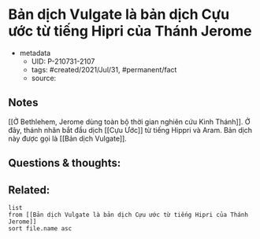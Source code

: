 # Bản dịch Vulgate là bản dịch Cựu ước từ tiếng Hipri của Thánh Jerome

- metadata
	- UID: P-210731-2107
	- tags: #created/2021/Jul/31, #permanent/fact 
	- source: 

## Notes
[[Ở Bethlehem, Jerome dùng toàn bộ thời gian nghiên cứu Kinh Thánh]]. Ở đây, thánh nhân bắt đầu dịch [[Cựu Ước]] từ tiếng Hippri và Aram. Bản dịch này được gọi là [[Bản dịch Vulgate]].

## Questions & thoughts:

## Related:
```dataview
list
from [[Bản dịch Vulgate là bản dịch Cựu ước từ tiếng Hipri của Thánh Jerome]]
sort file.name asc
```
